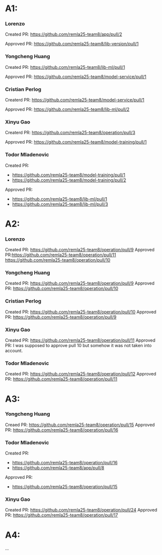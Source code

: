 # A1:

### Lorenzo

Created PR: https://github.com/remla25-team8/app/pull/2

Approved PR: https://github.com/remla25-team8/lib-version/pull/1

### Yongcheng Huang

Created PR: https://github.com/remla25-team8/lib-ml/pull/1

Approved PR: https://github.com/remla25-team8/model-service/pull/1

### Cristian Perlog

Createrd PR: https://github.com/remla25-team8/model-service/pull/1

Approved PR: https://github.com/remla25-team8/lib-ml/pull/2

### Xinyu Gao

Createrd PR: https://github.com/remla25-team8/operation/pull/3 

Approved PR: https://github.com/remla25-team8/model-training/pull/1

### Todor Mladenovic

Created PR: 
- https://github.com/remla25-team8/model-training/pull/1 
- https://github.com/remla25-team8/model-training/pull/2

Approved PR: 
- https://github.com/remla25-team8/lib-ml/pull/1
- https://github.com/remla25-team8/lib-ml/pull/3

# A2:

### Lorenzo
Created PR: https://github.com/remla25-team8/operation/pull/9
Approved PR:https://github.com/remla25-team8/operation/pull/11 https://github.com/remla25-team8/operation/pull/10

### Yongcheng Huang
Created PR: https://github.com/remla25-team8/operation/pull/9
Approved PR: https://github.com/remla25-team8/operation/pull/10

### Cristian Perlog
Created PR: https://github.com/remla25-team8/operation/pull/10
Approved PR: https://github.com/remla25-team8/operation/pull/9

### Xinyu Gao
Created PR: https://github.com/remla25-team8/operation/pull/11
Approved PR: I was supposed to approve pull 10 but somehow it was not taken into account.

### Todor Mladenovic
Created PR: https://github.com/remla25-team8/operation/pull/12
Approved PR: https://github.com/remla25-team8/operation/pull/11


# A3:

### Yongcheng Huang
Creaed PR: https://github.com/remla25-team8/operation/pull/15
Approved PR: https://github.com/remla25-team8/operation/pull/16

### Todor Mladenovic
Created PR:
- https://github.com/remla25-team8/operation/pull/16
- https://github.com/remla25-team8/app/pull/8

Approved PR:
- https://github.com/remla25-team8/operation/pull/15

### Xinyu Gao
Created PR: https://github.com/remla25-team8/operation/pull/24
Approved PR: https://github.com/remla25-team8/operation/pull/17

# A4:

...
